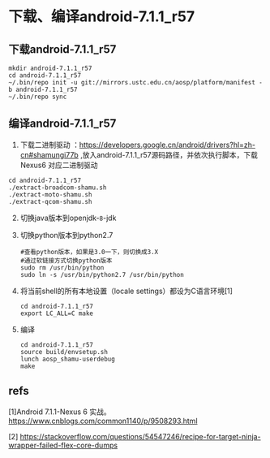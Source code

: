 # 下载、编译android-7.1.1_r57

## 下载android-7.1.1_r57

```shell
mkdir android-7.1.1_r57
cd android-7.1.1_r57
~/.bin/repo init -u git://mirrors.ustc.edu.cn/aosp/platform/manifest -b android-7.1.1_r57
~/.bin/repo sync
```



## 编译android-7.1.1_r57

1.  下载二进制驱动 ：https://developers.google.cn/android/drivers?hl=zh-cn#shamungi77b ,放入android-7.1.1_r57源码路径，并依次执行脚本，下载Nexus6 对应二进制驱动

   ```shell
   cd android-7.1.1_r57
   ./extract-broadcom-shamu.sh
   ./extract-moto-shamu.sh
   ./extract-qcom-shamu.sh
   ```

   

2. 切换java版本到openjdk-``8``-jdk

3. 切换python版本到python2.7

   ```shell
   #查看python版本，如果是3.0一下，则切换成3.X
   #通过软链接方式切换python版本
   sudo rm /usr/bin/python
   sudo ln -s /usr/bin/python2.7 /usr/bin/python
   ```

   

4. 将当前shell的所有本地设置（locale settings）都设为C语言环境[1]

   ```shell
   cd android-7.1.1_r57
   export LC_ALL=C make
   ```

5. 编译

   ```shell
   cd android-7.1.1_r57
   source build/envsetup.sh
   lunch aosp_shamu-userdebug
   make
   ```
   
   

## refs

[1]Android 7.1.1-Nexus 6 实战。 https://www.cnblogs.com/common1140/p/9508293.html

[2] https://stackoverflow.com/questions/54547246/recipe-for-target-ninja-wrapper-failed-flex-core-dumps